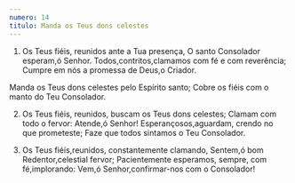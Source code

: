```yaml
---
numero: 14
titulo: Manda os Teus dons celestes
---
```

1. Os Teus fiéis, reunidos ante a Tua presença,
O santo Consolador esperam,ó Senhor.
Todos,contritos,clamamos com fé e com reverência;
Cumpre em nós a promessa de Deus,o Criador.

Manda os Teus dons celestes pelo Espírito santo;
Cobre os fiéis com o manto do Teu Consolador.

2. Os Teus fiéis, reunidos, buscam os Teus dons celestes;
Clamam com todo o fervor: Atende,ó Senhor!
Esperançosos,aguardam, crendo no que prometeste;
Faze que todos sintamos o Teu Consolador.

3. Os Teus fiéis,reunidos, constantemente clamando,
Sentem,ó bom Redentor,celestial fervor;
Pacientemente esperamos, sempre, com fé,implorando:
Vem,ó Senhor,confirmar-nos com o Consolador!
